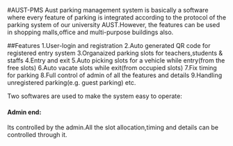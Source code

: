 #AUST-PMS
Aust parking management system is basically a software where every feature of parking is integrated according to the protocol of the parking system of our university AUST.However, the features can be used in shopping malls,office and multi-purpose buildings also.

##Features
1.User-login and registration
2.Auto generated QR code for registered entry system
3.Organaized parking slots for teachers,students & staffs 
4.Entry and exit
5.Auto picking slots for a vehicle while entry(from the free slots)
6.Auto vacate slots while exit(from occupied slots)
7.Fix timing for parking
8.Full control of admin of all the features and details
9.Handling unregistered parking(e.g. guest parking) etc.

Two softwares are used to make the system easy to operate:
#### Admin end:
Its controlled by the admin.All the slot allocation,timing and details can be controlled through it. 
